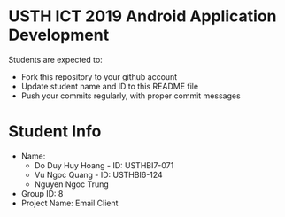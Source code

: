 USTH ICT 2019 Android Application Development
=====================================================

Students are expected to:

* Fork this repository to your github account
* Update student name and ID to this README file
* Push your commits regularly, with proper commit messages

Student Info
=======================

* Name: 
  + Do Duy Huy Hoang - ID: USTHBI7-071 
  + Vu Ngoc Quang - ID: USTHBI6-124
  + Nguyen Ngoc Trung
* Group ID: 8 
* Project Name: Email Client  
